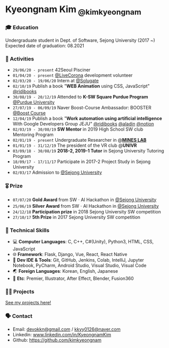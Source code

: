 <!--
### Hi there 👋

**kimkyeongnam/kimkyeongnam** is a ✨ _special_ ✨ repository because its `README.md` (this file) appears on your GitHub profile.

Here are some ideas to get you started:

- 🔭 I’m currently working on ...
- 🌱 I’m currently learning ...
- 👯 I’m looking to collaborate on ...
- 🤔 I’m looking for help with ...
- 💬 Ask me about ...
- 📫 How to reach me: ...
- 😄 Pronouns: ...
- ⚡ Fun fact: ...
-->


# Kyeongnam Kim<sub> @kimkyeongnam</sub>

### 🎓 Education
Undergraduate student in Dept. of Software, Sejong University (2017 ~)<br>
Expected date of graduation: 08.2021

### 🔭 Activities

- `29/06/20 - present`  42Seoul Pisciner
- `01/04/20 - present` [@LiveCorona](https://livecorona.co.kr/) development volunteer
- `02/03/20 - 19/06/20` Intern at [@Solugate](http://www.solugate.com/)
- `02/10/19` Publish a book "**WEB Animation** using CSS, JavaScript"  [@ridibooks](https://ridibooks.com/v2/Detail?id=2773000026&_s=instant&_q=Web)
- `30/08/19 - 20/12/19` Attended to **K-SW Square Purdue Program** [@Purdue University](https://polytechnic.purdue.edu/research/research-grants/k-sw-square)
- `27/07/19 - 06/09/19` Naver Boost-Course Ambassador: BOOSTER [@Boost Course](https://www.edwith.org/boost-course/intro)
- `12/04/19` Publish a book "**Work automation using artificial intelligence** With Google Developers Group JEJU"
[@ridibooks](https://ridibooks.com/v2/Detail?id=2773000022) [@aladin](https://www.aladin.co.kr/shop/wproduct.aspx?ItemId=189232936) [@notion](https://www.notion.so/with-GDG-Jeju-dc090288728d4ed581dfeac08dc62b5a)
- `02/03/19 - 30/08/19` **SW Mentor** in 2019 High School SW club Mentoring Program
- `02/01/19 - present` Undergraduate Researcher in @**[MINES LAB](http://home.sejong.ac.kr/~hyungkim/4.html)**
- `01/01/19 - 31/12/19` The president of the VR club @**UNIVR**
- `03/09/18 - 30/08/19` **2018-2, 2019-1 Tutor** in Sejong University Tutoring Program
- `18/09/17 - 17/11/17` Participate in 2017-2 Project Study in Sejong University
- `02/03/17` Admission to [@Sejong University](http://www.sejong.ac.kr)

### 🎖️ Prize

- `07/07/20` **Gold Award** from SWㆍAI Hackathon in [@Sejong University](http://www.sejong.ac.kr)
- `25/06/19` **Silver Award** from SWㆍAI Hackathon in [@Sejong University](http://www.sejong.ac.kr)
- `24/12/18` **Participation prize** in 2018 Sejong University SW competition
- `27/10/17` **5th Prize** in 2017 Sejong University SW competition

### 💪 Technical Skills

* 💻 **Computer Languages**: C, C++, C#(Unity), Python3, HTML, CSS, JavaScript
* 🌐  **Framework**: Flask, Django, Vue, React, React Native
* 🎲  **Dev IDE & Tools**: Git, GitHub, Jenkins, Colab, IntelliJ, Jupyter Notebook, PyCharm, Android Studio, Visual Studio, Visual Code
* 🌏  **Foreign Languages**: Korean, English, Japanese
* 🎰  **Etc**: Premier, Illustrator, After Effect, Blender, Fusion360

### 👨‍💻 Projects

[See my projects here!](https://www.notion.so/5a0bf591b0c5414fa4f60c712cdb42ef)

### 🗣 Contact
* Email: devokkn@gmail.com / kkyy0126@naver.com
* Linkedin: www.linkedin.com/in/KyeongnamKim
* Github: https://github.com/kimkyeongnam
